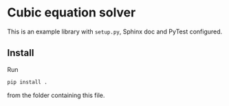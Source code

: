 Cubic equation solver
=====================

This is an example library with `setup.py`, Sphinx doc and PyTest configured.


Install
-------

Run

```bash
pip install .
```

from the folder containing this file.
